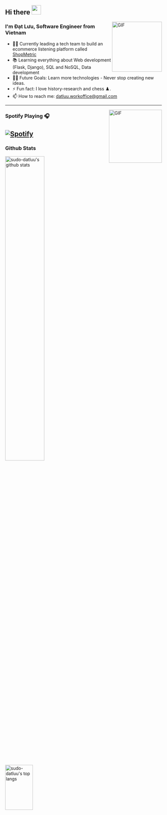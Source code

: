 ## Hi there <img src="https://raw.githubusercontent.com/MartinHeinz/MartinHeinz/master/wave.gif" width="30px">

<img align="right" alt="GIF" height="160px" src="https://media.giphy.com/media/du3J3cXyzhj75IOgvA/giphy.gif" />


### I'm Đạt Lưu, Software Engineer from Vietnam

- 👨‍💻 Currently leading a tech team to build an ecommerce listening platform called [ShopMetric](https://shopmetric.vn/)
- 📚 Learning everything about Web development (Flask, Django), SQL and NoSQL, Data development
- 💪🏼 Future Goals: Learn more technologies - Never stop creating new ideas.
- ⚡ Fun fact: I love history-research and chess ♟️.
- 📫 How to reach me: datluu.workoffice@gmail.com

---

<img align="right" alt="GIF" height="170px" src="https://media.giphy.com/media/J5B1Y8QZnzXXbLQIBu/giphy.gif" />

### Spotify Playing 🎧
[![Spotify](https://novatorem-one-rho.vercel.app/api/spotify)](https://open.spotify.com/user/22g7d3if7p5cfboaelyjlxa5y)
---
### Github Stats

<div align="left">
<a href="#">
<img alt="sudo-datluu's github stats" width="50%" src="https://github-readme-stats-ddatluu.vercel.app/api?username=sudo-datluu&show_icons=true&count_private=true&hide_border=true&theme=cobalt&hide_title=true" href="#" style="max-width:100%;vertical-align: top;left: 50%;/* transform: translate(0%); *//* height: 150px; */"/>
<img alt="sudo-datluu's top langs" width="42%" height='144px' src="https://github-readme-stats.vercel.app/api/top-langs/?username=sudo-datluu&layout=compact&count_private=true&hide_border=true&bg_color=193549&title_color=64CA9E&text_color=64CA9E&icon_color=0480EE&hide=jupyter%20notebook&langs_count=5" style="max-width:100%;vertical-align: top;left: 50%;/* transform: translate(0%); *//* height: 150px; */"/>
</a>
</div>




